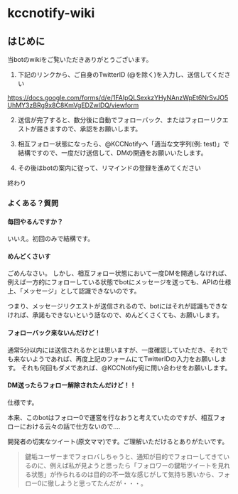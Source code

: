 # kccnotify-wiki

## はじめに

当botのwikiをご覧いただきありがとうございます。

1. 下記のリンクから、ご自身のTwitterID (@を除く)を入力し、送信してください

https://docs.google.com/forms/d/e/1FAIpQLSexkzYHyNAnzWpEt6NrSvJO5UhMY3zBRg9x8C8KmVgEDZwIDQ/viewform

2. 送信が完了すると、数分後に自動でフォローバック、またはフォローリクエストが届きますので、承認をお願いします。

3. 相互フォロー状態になったら、@KCCNotifyへ「適当な文字列(例: test)」で結構ですので、一度だけ送信して、DMの開通をお願いいたします。

4. その後はbotの案内に従って、リマインドの登録を進めてください

終わり

### よくある？質問
#### 毎回やるんですか？
いいえ。初回のみで結構です。

#### めんどくさいす
ごめんなさい。
しかし、相互フォロー状態において一度DMを開通しなければ、例えば一方的にフォローしている状態でbotにメッセージを送っても、APIの仕様上、「メッセージ」として認識できないのです。

つまり、メッセージリクエストが送信されるので、botにはそれが認識もできなければ、承諾もできないという話なので、めんどくさくても、お願いします。

#### フォローバック来ないんだけど！
通常5分以内には送信されるかとは思いますが、一度確認していただき、それでも来ないようであれば、再度上記のフォームにてTwitterIDの入力をお願いします。
それも何回もダメであれば、@KCCNotify宛に問い合わせをお願いします。

#### DM送ったらフォロー解除されたんだけど！！

仕様です。

本来、このbotはフォロー0で運営を行なおうと考えていたのですが、相互フォローにおける云々の話で仕方ないので....

開発者の切実なツイート(原文ママ)です。ご理解いただけるとありがたいです。

>鍵垢ユーザーまでフォロバしちゃうと、通知が目的でフォローしてきているのに、例えば私が見ようと思ったら「フォロワーの鍵垢ツイートを見れる状態」が作られるのは目的の不一致な感じがして気持ち悪いから、フォロー0に徹しようと思ってたんだが・・・。
